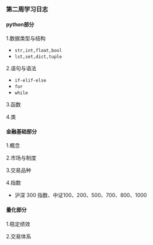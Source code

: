 ### 第二周学习日志

#### python部分

1.数据类型与结构

- `str,int,float,bool`
- `lst,set,dict,tuple`

2.语句与语法

- `if-elif-else`
- `for`
- `while`

3.函数

4.类

#### 金融基础部分

1.概念

2.市场与制度

3.交易品种

4.指数

- 沪深 300 指数、中证100、200、500、700、800、1000

#### 量化部分

1.稳定绩效

2.交易体系
